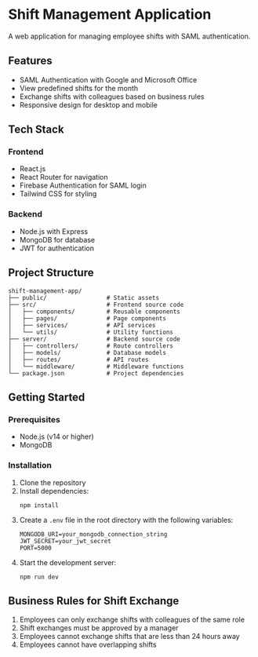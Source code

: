 # Shift Management Application

A web application for managing employee shifts with SAML authentication.

## Features

- SAML Authentication with Google and Microsoft Office
- View predefined shifts for the month
- Exchange shifts with colleagues based on business rules
- Responsive design for desktop and mobile

## Tech Stack

### Frontend
- React.js
- React Router for navigation
- Firebase Authentication for SAML login
- Tailwind CSS for styling

### Backend
- Node.js with Express
- MongoDB for database
- JWT for authentication

## Project Structure

```
shift-management-app/
├── public/                 # Static assets
├── src/                    # Frontend source code
│   ├── components/         # Reusable components
│   ├── pages/              # Page components
│   ├── services/           # API services
│   └── utils/              # Utility functions
├── server/                 # Backend source code
│   ├── controllers/        # Route controllers
│   ├── models/             # Database models
│   ├── routes/             # API routes
│   └── middleware/         # Middleware functions
└── package.json            # Project dependencies
```

## Getting Started

### Prerequisites

- Node.js (v14 or higher)
- MongoDB

### Installation

1. Clone the repository
2. Install dependencies:
   ```
   npm install
   ```
3. Create a `.env` file in the root directory with the following variables:
   ```
   MONGODB_URI=your_mongodb_connection_string
   JWT_SECRET=your_jwt_secret
   PORT=5000
   ```
4. Start the development server:
   ```
   npm run dev
   ```

## Business Rules for Shift Exchange

1. Employees can only exchange shifts with colleagues of the same role
2. Shift exchanges must be approved by a manager
3. Employees cannot exchange shifts that are less than 24 hours away
4. Employees cannot have overlapping shifts

